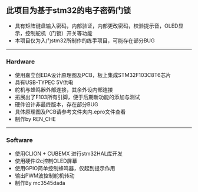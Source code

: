## 此项目为基于stm32的电子密码门锁
- 具有矩阵键盘输入密码，内部验证，内部更改密码，校验提示音，OLED显示，控制舵机（门锁）开关等功能
- 本项目仅为入门stm32所制作的练手项目，可能存在部分BUG
--- 
### Hardware
- 使用嘉立创EDA设计原理图及PCB，板上集成STM32F103C8T6芯片
- 具有USB-TYPEC 5V供电
- 舵机与蜂鸣器外部连接，其余外设内部连接
- 拓展出了F103所有引脚，便于后期新功能的添加与测试
- 硬件设计非最终版本，存在部分BUG
- 具体原理图及PCB请参考文件夹内.epro文件查看
- 制作by REN_CHE
---
### Software
- 使用CLION + CUBEMX 进行stm32HAL库开发
- 使用硬件i2c控制OLED屏幕
- 使用GPIO简单控制蜂鸣器，仅起到提示作用
- 输出PWM波控制舵机转动
- 制作By mc3545dada
  
